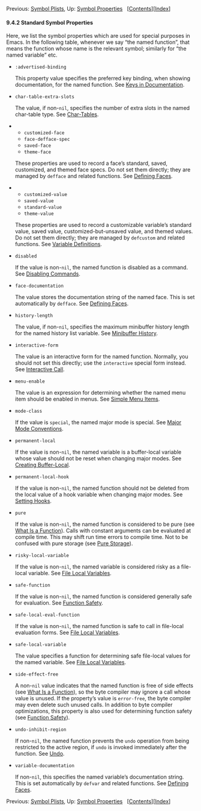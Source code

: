 <!-- This is the GNU Emacs Lisp Reference Manual
corresponding to Emacs version 27.2.

Copyright (C) 1990-1996, 1998-2021 Free Software Foundation,
Inc.

Permission is granted to copy, distribute and/or modify this document
under the terms of the GNU Free Documentation License, Version 1.3 or
any later version published by the Free Software Foundation; with the
Invariant Sections being "GNU General Public License," with the
Front-Cover Texts being "A GNU Manual," and with the Back-Cover
Texts as in (a) below.  A copy of the license is included in the
section entitled "GNU Free Documentation License."

(a) The FSF's Back-Cover Text is: "You have the freedom to copy and
modify this GNU manual.  Buying copies from the FSF supports it in
developing GNU and promoting software freedom." -->

<!-- Created by GNU Texinfo 6.7, http://www.gnu.org/software/texinfo/ -->

Previous: [Symbol Plists](Symbol-Plists.html), Up: [Symbol Properties](Symbol-Properties.html)   \[[Contents](index.html#SEC_Contents "Table of contents")]\[[Index](Index.html "Index")]

#### 9.4.2 Standard Symbol Properties

Here, we list the symbol properties which are used for special purposes in Emacs. In the following table, whenever we say “the named function”, that means the function whose name is the relevant symbol; similarly for “the named variable” etc.

*   `:advertised-binding`

    This property value specifies the preferred key binding, when showing documentation, for the named function. See [Keys in Documentation](Keys-in-Documentation.html).

*   `char-table-extra-slots`

    The value, if non-`nil`, specifies the number of extra slots in the named char-table type. See [Char-Tables](Char_002dTables.html).

*   *   `customized-face`
    *   `face-defface-spec`
    *   `saved-face`
    *   `theme-face`

    These properties are used to record a face’s standard, saved, customized, and themed face specs. Do not set them directly; they are managed by `defface` and related functions. See [Defining Faces](Defining-Faces.html).

*   *   `customized-value`
    *   `saved-value`
    *   `standard-value`
    *   `theme-value`

    These properties are used to record a customizable variable’s standard value, saved value, customized-but-unsaved value, and themed values. Do not set them directly; they are managed by `defcustom` and related functions. See [Variable Definitions](Variable-Definitions.html).

*   `disabled`

    If the value is non-`nil`, the named function is disabled as a command. See [Disabling Commands](Disabling-Commands.html).

*   `face-documentation`

    The value stores the documentation string of the named face. This is set automatically by `defface`. See [Defining Faces](Defining-Faces.html).

*   `history-length`

    The value, if non-`nil`, specifies the maximum minibuffer history length for the named history list variable. See [Minibuffer History](Minibuffer-History.html).

*   `interactive-form`

    The value is an interactive form for the named function. Normally, you should not set this directly; use the `interactive` special form instead. See [Interactive Call](Interactive-Call.html).

*   `menu-enable`

    The value is an expression for determining whether the named menu item should be enabled in menus. See [Simple Menu Items](Simple-Menu-Items.html).

*   `mode-class`

    If the value is `special`, the named major mode is special. See [Major Mode Conventions](Major-Mode-Conventions.html).

*   `permanent-local`

    If the value is non-`nil`, the named variable is a buffer-local variable whose value should not be reset when changing major modes. See [Creating Buffer-Local](Creating-Buffer_002dLocal.html).

*   `permanent-local-hook`

    If the value is non-`nil`, the named function should not be deleted from the local value of a hook variable when changing major modes. See [Setting Hooks](Setting-Hooks.html).

*   `pure`

    If the value is non-`nil`, the named function is considered to be pure (see [What Is a Function](What-Is-a-Function.html)). Calls with constant arguments can be evaluated at compile time. This may shift run time errors to compile time. Not to be confused with pure storage (see [Pure Storage](Pure-Storage.html)).

*   `risky-local-variable`

    If the value is non-`nil`, the named variable is considered risky as a file-local variable. See [File Local Variables](File-Local-Variables.html).

*   `safe-function`

    If the value is non-`nil`, the named function is considered generally safe for evaluation. See [Function Safety](Function-Safety.html).

*   `safe-local-eval-function`

    If the value is non-`nil`, the named function is safe to call in file-local evaluation forms. See [File Local Variables](File-Local-Variables.html).

*   `safe-local-variable`

    The value specifies a function for determining safe file-local values for the named variable. See [File Local Variables](File-Local-Variables.html).

*   `side-effect-free`

    A non-`nil` value indicates that the named function is free of side effects (see [What Is a Function](What-Is-a-Function.html)), so the byte compiler may ignore a call whose value is unused. If the property’s value is `error-free`, the byte compiler may even delete such unused calls. In addition to byte compiler optimizations, this property is also used for determining function safety (see [Function Safety](Function-Safety.html)).

*   `undo-inhibit-region`

    If non-`nil`, the named function prevents the `undo` operation from being restricted to the active region, if `undo` is invoked immediately after the function. See [Undo](Undo.html).

*   `variable-documentation`

    If non-`nil`, this specifies the named variable’s documentation string. This is set automatically by `defvar` and related functions. See [Defining Faces](Defining-Faces.html).

Previous: [Symbol Plists](Symbol-Plists.html), Up: [Symbol Properties](Symbol-Properties.html)   \[[Contents](index.html#SEC_Contents "Table of contents")]\[[Index](Index.html "Index")]
